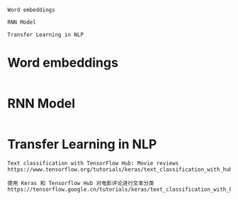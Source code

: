 #
```
Word embeddings

RNN Model

Transfer Learning in NLP
```
# Word embeddings
```

```
# RNN Model
```

```
# Transfer Learning in NLP
```
Text classification with TensorFlow Hub: Movie reviews
https://www.tensorflow.org/tutorials/keras/text_classification_with_hub

使用 Keras 和 Tensorflow Hub 对电影评论进行文本分类
https://tensorflow.google.cn/tutorials/keras/text_classification_with_hub#download_the_imdb_dataset
```
